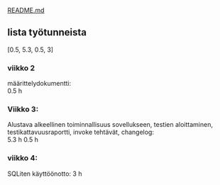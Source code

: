 [README.md](../../README.md)

## lista työtunneista

[0.5, 5.3, 0.5, 3]

### viikko 2

määrittelydokumentti:  
0.5 h

### Viikko 3:

Alustava alkeellinen toiminnallisuus sovellukseen, testien aloittaminen, testikattavuusraportti, invoke tehtävät, changelog:  
5.3 h
0.5 h

### viikko 4:

SQLiten käyttöönotto:
3 h